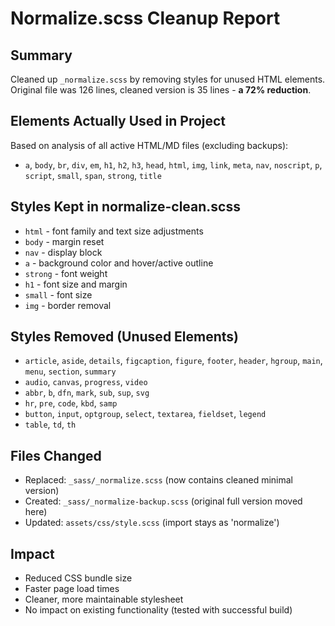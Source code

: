 # Normalize.scss Cleanup Report

## Summary
Cleaned up `_normalize.scss` by removing styles for unused HTML elements. Original file was 126 lines, cleaned version is 35 lines - **a 72% reduction**.

## Elements Actually Used in Project
Based on analysis of all active HTML/MD files (excluding backups):
- `a`, `body`, `br`, `div`, `em`, `h1`, `h2`, `h3`, `head`, `html`, `img`, `link`, `meta`, `nav`, `noscript`, `p`, `script`, `small`, `span`, `strong`, `title`

## Styles Kept in normalize-clean.scss
- `html` - font family and text size adjustments
- `body` - margin reset  
- `nav` - display block
- `a` - background color and hover/active outline
- `strong` - font weight
- `h1` - font size and margin
- `small` - font size
- `img` - border removal

## Styles Removed (Unused Elements)
- `article`, `aside`, `details`, `figcaption`, `figure`, `footer`, `header`, `hgroup`, `main`, `menu`, `section`, `summary`
- `audio`, `canvas`, `progress`, `video`
- `abbr`, `b`, `dfn`, `mark`, `sub`, `sup`, `svg`
- `hr`, `pre`, `code`, `kbd`, `samp`
- `button`, `input`, `optgroup`, `select`, `textarea`, `fieldset`, `legend`
- `table`, `td`, `th`

## Files Changed
- Replaced: `_sass/_normalize.scss` (now contains cleaned minimal version)
- Created: `_sass/_normalize-backup.scss` (original full version moved here)
- Updated: `assets/css/style.scss` (import stays as 'normalize')

## Impact
- Reduced CSS bundle size
- Faster page load times
- Cleaner, more maintainable stylesheet
- No impact on existing functionality (tested with successful build)
